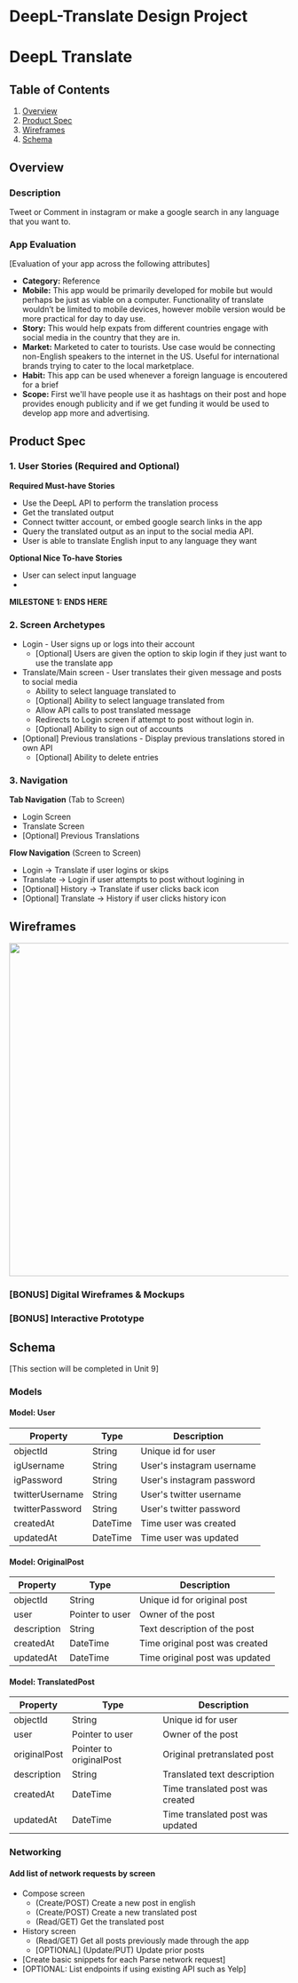 DeepL-Translate Design Project 
===

# DeepL Translate

## Table of Contents
1. [Overview](#Overview)
1. [Product Spec](#Product-Spec)
1. [Wireframes](#Wireframes)
2. [Schema](#Schema)

## Overview
### Description
Tweet or Comment in instagram or make a google search in any language that you want to. 


### App Evaluation
[Evaluation of your app across the following attributes]
- **Category:** Reference
- **Mobile:** This app would be primarily developed for mobile but would perhaps be just as viable on a computer. Functionality of translate wouldn’t be limited to mobile devices, however mobile version would be more practical for day to day use.
- **Story:** This would help expats from different countries engage with social media in the country that they are in. 
- **Market:** Marketed to cater to tourists.  Use case would be connecting non-English speakers to the internet in the US. Useful for international brands trying to cater to the local marketplace.
- **Habit:** This app can be used whenever a foreign language is encoutered for a brief 
- **Scope:** First we'll have people use it as hashtags on their post and hope provides enough publicity and if we get funding it would be used to develop app more and advertising.

## Product Spec

### 1. User Stories (Required and Optional)

**Required Must-have Stories**

* Use the DeepL API to perform the translation process
* Get the translated output 
* Connect twitter account, or embed google search links in the app
* Query the translated output as an input to the social media API. 
* User is able to translate English input to any language they want

**Optional Nice To-have Stories**

* User can select input language
*
**MILESTONE 1: ENDS HERE**

### 2. Screen Archetypes

* Login - User signs up or logs into their account
   * [Optional] Users are given the option to skip login if they just want to use the translate app
* Translate/Main screen - User translates their given message and posts to social media
   * Ability to select language translated to
   * [Optional] Ability to select language translated from
   * Allow API calls to post translated message
   * Redirects to Login screen if attempt to post without login in.
   * [Optional] Ability to sign out of accounts
* [Optional] Previous translations - Display previous translations stored in own API
    * [Optional] Ability to delete entries

### 3. Navigation

**Tab Navigation** (Tab to Screen)

* Login Screen
* Translate Screen
* [Optional] Previous Translations

**Flow Navigation** (Screen to Screen)

* Login -> Translate if user logins or skips
* Translate -> Login if user attempts to post without logining in
* [Optional] History -> Translate if user clicks back icon
* [Optional] Translate -> History if user clicks history icon

## Wireframes

<img src="https://i.imgur.com/DbDXM16.png" width=600>

### [BONUS] Digital Wireframes & Mockups

### [BONUS] Interactive Prototype

## Schema 
[This section will be completed in Unit 9]
### Models
#### Model: User
|Property          |Type    |Description 
|------------------|--------|-----------
|objectId          |String  |Unique id for user
|igUsername        |String  |User's instagram username
|igPassword        |String  |User's instagram password
|twitterUsername   |String  |User's twitter username
|twitterPassword   |String  |User's twitter password
|createdAt         |DateTime|Time user was created
|updatedAt         |DateTime|Time user was updated

#### Model: OriginalPost
|Property          |Type            |Description 
|------------------|----------------|-----------
|objectId          |String          |Unique id for original post
|user              |Pointer to user |Owner of the post 
|description       |String          |Text description of the post
|createdAt         |DateTime        |Time original post was created
|updatedAt         |DateTime        |Time original post was updated

#### Model: TranslatedPost
|Property          |Type                   |Description 
|------------------|-----------------------|-----------
|objectId          |String                 |Unique id for user
|user              |Pointer to user        |Owner of the post
|originalPost      |Pointer to originalPost|Original pretranslated post
|description       |String                 |Translated text description
|createdAt         |DateTime               |Time translated post was created
|updatedAt         |DateTime               |Time translated post was updated

### Networking
#### Add list of network requests by screen 
- Compose screen
    - (Create/POST) Create a new post in english
    - (Create/POST) Create a new translated post
    - (Read/GET) Get the translated post
- History screen
    - (Read/GET) Get all posts previously made through the app
    - [OPTIONAL] (Update/PUT) Update prior posts
- [Create basic snippets for each Parse network request]
- [OPTIONAL: List endpoints if using existing API such as Yelp]
